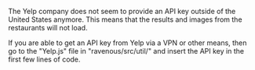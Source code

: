 The Yelp company does not seem to provide an API key outside of the United States anymore.
This means that the results and images from the restaurants will not load.

If you are able to get an API key from Yelp via a VPN or other means, then go to the "Yelp.js" file in "ravenous/src/util/" and insert the API key in the first few lines of code.
